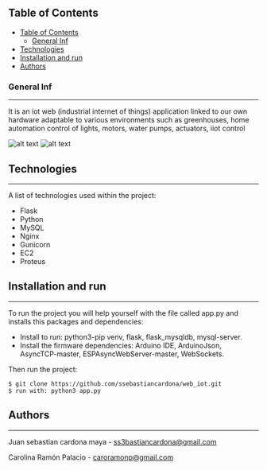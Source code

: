 ## Table of Contents
- [Table of Contents](#table-of-contents)
  - [General Inf](#general-inf)
- [Technologies](#technologies)
- [Installation and run](#installation-and-run)
- [Authors](#authors)

### General Inf
***
It is an iot web (industrial internet of things) application linked to our own hardware adaptable to various environments such as greenhouses, home automation control of lights, motors, water pumps, actuators, iiot control 

![alt text](https://i.ibb.co/d5y4CTr/Foto-tarjeta.jpg)
![alt text](https://i.ibb.co/FKBgzFb/Foto-tarjeta-2.jpg)
## Technologies
***
A list of technologies used within the project:
* Flask
* Python
* MySQL
* Nginx
* Gunicorn
* EC2
* Proteus
## Installation and run
***
To run the project you will help yourself with the file called app.py and installs this packages and dependencies:
* Install to run: python3-pip venv, flask, flask_mysqldb, mysql-server.
* Install the firmware dependencies: Arduino IDE, ArduinoJson, AsyncTCP-master, ESPAsyncWebServer-master, WebSockets.
  
Then run the project:
```
$ git clone https://github.com/ssebastiancardona/web_iot.git
$ run with: python3 app.py
```

## Authors
***
Juan sebastian cardona maya - ss3bastiancardona@gmail.com

Carolina Ramón Palacio - caroramonp@gmail.com
